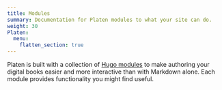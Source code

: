 ```yaml
---
title: Modules
summary: Documentation for Platen modules to what your site can do.
weight: 30
Platen:
  menu:
    flatten_section: true
---
```


Platen is built with a collection of [Hugo modules][01] to make authoring your digital books easier
and more interactive than with Markdown alone. Each module provides functionality you might find
useful.

```section
```

[01]: https://gohugo.io/hugo-modules/
